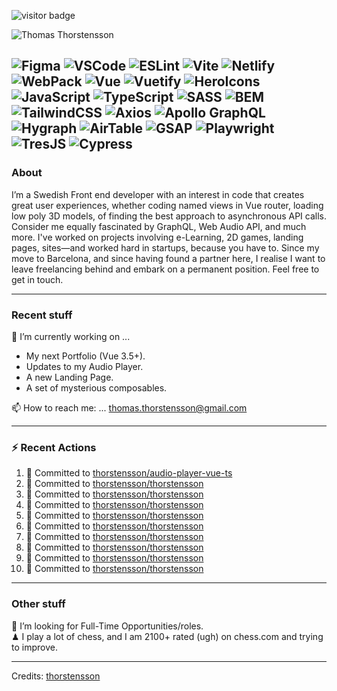 <img src="https://visitor-badge.laobi.icu/badge?page_id=thorstensson" alt="visitor badge"/></p>

![Thomas Thorstensson](https://github.com/user-attachments/assets/ac4417b0-aae0-422a-b866-3b8120c2d6ff)

![Figma](https://img.shields.io/badge/Figma-ffffff?style=for-the-badge&color=000000)
![VSCode](https://img.shields.io/badge/VSCode-ffffff?style=for-the-badge&color=000000)
![ESLint](https://img.shields.io/badge/ESLint-ffffff?style=for-the-badge&color=000000)
![Vite](https://img.shields.io/badge/Vite-ffffff?style=for-the-badge&color=000000)
![Netlify](https://img.shields.io/badge/Netlify-ffffff?style=for-the-badge&color=000000)
![WebPack](https://img.shields.io/badge/WebPack-ffffff?style=for-the-badge&color=000000)
![Vue](https://img.shields.io/badge/Vue-ffffff?style=for-the-badge&color=67ea53)
![Vuetify](https://img.shields.io/badge/Vuetify-ffffff?style=for-the-badge&color=67ea53)
![HeroIcons](https://img.shields.io/badge/HeroIcons-ffffff?style=for-the-badge&color=000000)
![JavaScript](https://img.shields.io/badge/JavaScript-ffffff?style=for-the-badge&color=f2ff09)
![TypeScript](https://img.shields.io/badge/TypeScript-ffffff?style=for-the-badge&color=3756EC)
![SASS](https://img.shields.io/badge/SASS-ffffff?style=for-the-badge&color=000000)
![BEM](https://img.shields.io/badge/BEM-ffffff?style=for-the-badge&color=000000)
![TailwindCSS](https://img.shields.io/badge/TailwindCSS-ffffff?style=for-the-badge&color=000000)
![Axios](https://img.shields.io/badge/Axios-ffffff?style=for-the-badge&color=000000)
![Apollo GraphQL](https://img.shields.io/badge/Apollo%20GraphQL-ffffff?style=for-the-badge&color=000000)
![Hygraph](https://img.shields.io/badge/Hygraph-ffffff?style=for-the-badge&color=000000)
![AirTable](https://img.shields.io/badge/AirTable-ffffff?style=for-the-badge&color=000000)
![GSAP](https://img.shields.io/badge/GSAP-ffffff?style=for-the-badge&color=000000)
![Playwright](https://img.shields.io/badge/Playwright-ffffff?style=for-the-badge&color=000000)
![TresJS](https://img.shields.io/badge/TresJS-ffffff?style=for-the-badge&color=000000)
![Cypress](https://img.shields.io/badge/Cypress-ffffff?style=for-the-badge&color=000000)
---
### About
I’m a Swedish Front end developer with an interest in code that creates great user experiences, whether coding named views in Vue router, loading low poly 3D models, of finding the best approach to asynchronous API calls. Consider me equally fascinated by GraphQL, Web Audio API, and much more. I've worked on projects involving e-Learning, 2D games, landing pages, sites—and worked hard in startups, because you have to. Since my move to Barcelona, and since having found a partner here, I realise I want to leave freelancing behind and embark on a permanent position. Feel free to get in touch.

---
### Recent stuff
🔭 I’m currently working on ... 
- My next Portfolio (Vue 3.5+).
- Updates to my Audio Player.
- A new Landing Page.
- A set of mysterious composables.<br>

📫 How to reach me: ... thomas.thorstensson@gmail.com 

---
### :zap: Recent Actions
<!--START_SECTION:activity-->
1. 📝 Committed to [thorstensson/audio-player-vue-ts](https://github.com/thorstensson/audio-player-vue-ts/commit/d9560bdcba2c3eda90183ad43816db9ac6211871)
2. 📝 Committed to [thorstensson/thorstensson](https://github.com/thorstensson/thorstensson/commit/f2bc9ccd1da0b7e4c4bf9334ab919a96974342bd)
3. 📝 Committed to [thorstensson/thorstensson](https://github.com/thorstensson/thorstensson/commit/64817d4056f0be2b034b0e921085405c3abe83b9)
4. 📝 Committed to [thorstensson/thorstensson](https://github.com/thorstensson/thorstensson/commit/8f9c71e1f23ee70b2014a404a8a70067eb5a6d45)
5. 📝 Committed to [thorstensson/thorstensson](https://github.com/thorstensson/thorstensson/commit/333d012de19a1d9a1c61627c6e391130acfa6fdd)
6. 📝 Committed to [thorstensson/thorstensson](https://github.com/thorstensson/thorstensson/commit/b3bdc13a3689232260d0c44d205fa02b27d86c3d)
7. 📝 Committed to [thorstensson/thorstensson](https://github.com/thorstensson/thorstensson/commit/57a2c70233bf394a6d9bc2b735a210d2c6e5bab2)
8. 📝 Committed to [thorstensson/thorstensson](https://github.com/thorstensson/thorstensson/commit/12ff50427013bf4b8f1bb41968fe7eb37371af0d)
9. 📝 Committed to [thorstensson/thorstensson](https://github.com/thorstensson/thorstensson/commit/02fcc4e9ff114916307945f77668361436abca46)
10. 📝 Committed to [thorstensson/thorstensson](https://github.com/thorstensson/thorstensson/commit/261b0ec459b9cd99797a530275c86e8fbe350e49)
<!--END_SECTION:activity-->

---
### Other stuff
💼 I’m looking for Full-Time Opportunities/roles.<br>
♟ I play a lot of chess, and I am 2100+ rated (ugh) on chess.com and trying to improve.


-----
Credits: [thorstensson](https://github.com/thorstensson)
